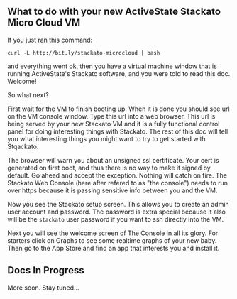 ## What to do with your new ActiveState Stackato Micro Cloud VM

If you just ran this command:

    curl -L http://bit.ly/stackato-microcloud | bash

and everything went ok, then you have a virtual machine window that is running
ActiveState's Stackato software, and you were told to read this doc. Welcome!

So what next?

First wait for the VM to finish booting up. When it is done you should see url
on the VM console window. Type this url into a web browser. This url is being
served by your new Stackato VM and it is a fully functional control panel for
doing interesting things with Stackato. The rest of this doc will tell you
what interesting things you might want to try to get started with Stqackato.

The browser will warn you about an unsigned ssl certificate. Your cert is
generated on first boot, and thus there is no way to make it signed by
default. Go ahead and accept the exception. Nothing will catch on fire. The
Stackato Web Console (here after refered to as "the console") needs to run
over https because it is passing sensitive info between you and the VM.

Now you see the Stackato setup screen. This allows you to create an admin user
account and password. The password is extra special because it also will be
the `stackato` user password if you want to ssh directly into the VM.

Next you will see the welcome screen of The Console in all its glory. For
starters click on Graphs to see some realtime graphs of your new baby. Then go
to the App Store and find an app that interests you and install it.

## Docs In Progress

More soon. Stay tuned...
